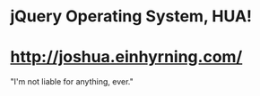 jQuery Operating System, HUA!
=============================
http://joshua.einhyrning.com/
=============================
"I'm not liable for anything,
 ever."